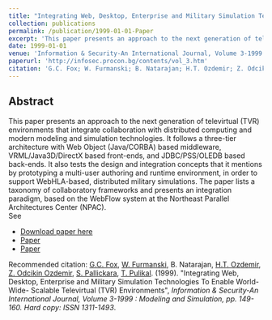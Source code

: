 ```yaml
---
title: "Integrating Web, Desktop, Enterprise and Military Simulation Technologies To Enable World-Wide- Scalable Televirtual (TVR) Environments"
collection: publications
permalink: /publication/1999-01-01-Paper
excerpt: 'This paper presents an approach to the next generation of televirtual (TVR) environments that integrate collaboration with distributed computing and modern modeling and simulation technologies. It follows a three-tier architecture with Web Object (Java/CORBA) based middleware, VRML/Java3D/DirectX based front-ends, and JDBC/PSS/OLEDB based back-ends. It also tests the design and integration concepts that it mentions by prototyping a multi-user authoring and runtime environment, in order to support WebHLA-based, distributed military simulations. The paper lists a taxonomy of collaboratory frameworks and presents an integration paradigm, based on the WebFlow system at the Northeast Parallel Architectures Center (NPAC).'
date: 1999-01-01
venue: 'Information & Security-An International Journal, Volume 3-1999 : Modeling and Simulation, pp. 149-160. Hard copy: ISSN 1311-1493'
paperurl: 'http://infosec.procon.bg/contents/vol_3.htm'
citation: 'G.C. Fox; W. Furmanski; B. Natarajan; H.T. Ozdemir; Z. Odcikin Ozdemir; S. Pallickara; T. Pulikal. (1999). &quot;Integrating Web, Desktop, Enterprise and Military Simulation Technologies To Enable World-Wide- Scalable Televirtual (TVR) Environments&quot;, <i>Information & Security-An International Journal, Volume 3-1999 : Modeling and Simulation, pp. 149-160. Hard copy: ISSN 1311-1493</i>.'
---
```


Abstract
-------- 
This paper presents an approach to the next generation of televirtual (TVR) environments that integrate collaboration with distributed computing and modern modeling and simulation technologies. It follows a three-tier architecture with Web Object (Java/CORBA) based middleware, VRML/Java3D/DirectX based front-ends, and JDBC/PSS/OLEDB based back-ends. It also tests the design and integration concepts that it mentions by prototyping a multi-user authoring and runtime environment, in order to support WebHLA-based, distributed military simulations. The paper lists a taxonomy of collaboratory frameworks and presents an integration paradigm, based on the WebFlow system at the Northeast Parallel Architectures Center (NPAC).
<br>
See 
- [Download paper here](http://infosec.procon.bg/contents/vol_3.htm)
- [Paper](http://www.isn.ethz.ch/isn/Digital-Library/Publications/Detail/?fecvnodeid=106396&fecvid=33&ots591=4888CAA0-B3DB-1461-98B9-E20E7B9C13D4&lng=en&id=858)
- [Paper](http://procon.bg/article/integrating-web-desktop-enterprise-and-military-simulation-technologies-enable-world-wide)

Recommended citation: [G.C. Fox](https://www.linkedin.com/in/geoffrey-fox-10581a1/), [W. Furmanski](https://www.linkedin.com/in/wojtek-furmanski-30248957/), B. Natarajan, [H.T. Ozdemir](https://www.linkedin.com/in/hasantimucinozdemir/), [Z. Odcikin Ozdemir](https://www.linkedin.com/in/zeynepodcikinozdemir/), [S. Pallickara](https://www.linkedin.com/in/shrideep-pallickara-6a50ab26), [T. Pulikal](https://www.linkedin.com/in/tom-pulikal-74055942/). (1999). "Integrating Web, Desktop, Enterprise and Military Simulation Technologies To Enable World-Wide- Scalable Televirtual (TVR) Environments", <i>Information & Security-An International Journal, Volume 3-1999 : Modeling and Simulation, pp. 149-160. Hard copy: ISSN 1311-1493</i>. 

